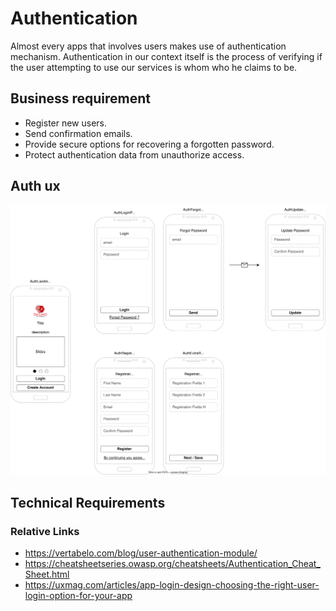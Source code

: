 # Authentication

Almost every apps that involves users makes use of authentication mechanism. Authentication in our context itself is the process of verifying if the user attempting to use our services is whom who he claims to be.

## Business requirement

- Register new users.
- Send confirmation emails.
- Provide secure options for recovering a forgotten password.
- Protect authentication data from unauthorize access.

## Auth ux

![](auth.drawio.svg)

## Technical Requirements

### Relative Links

- https://vertabelo.com/blog/user-authentication-module/
- https://cheatsheetseries.owasp.org/cheatsheets/Authentication_Cheat_Sheet.html
- https://uxmag.com/articles/app-login-design-choosing-the-right-user-login-option-for-your-app
